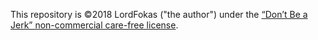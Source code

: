 This repository is ©2018 LordFokas ("the author") under the [“Don’t Be a Jerk” non-commercial care-free license](https://github.com/LordFokas/DBaJ/blob/master/LICENSE.md).